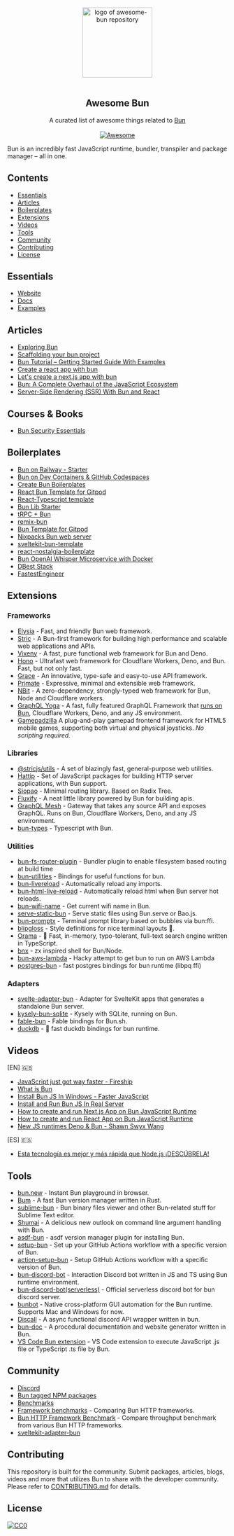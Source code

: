 <p align="center">
  <br>
  <img width="160" src="./awesome-bun.png" alt="logo of awesome-bun repository">
  <br>
  <br>
</p>

<h2 align='center'>Awesome Bun</h2>

<p align='center'>
A curated list of awesome things related to <a href='https://github.com/oven-sh/bun'>Bun</a>
<br><br>

<a href='https://github.com/sindresorhus/awesome'>
<img src='https://cdn.rawgit.com/sindresorhus/awesome/d7305f38d29fed78fa85652e3a63e154dd8e8829/media/badge.svg' alt='Awesome'>
</a>
</p>

Bun is an incredibly fast JavaScript runtime, bundler, transpiler and package manager – all in one.

## Contents

- [Essentials](#essentials)
- [Articles](#articles)
- [Boilerplates](#boilerplates)
- [Extensions](#extensions)
- [Videos](#videos)
- [Tools](#tools)
- [Community](#community)
- [Contributing](#contributing)
- [License](#license)

## Essentials

- [Website](https://bun.sh/)
- [Docs](https://bun.sh/docs)
- [Examples](https://github.com/oven-sh/bun/tree/main/examples)

## Articles

- [Exploring Bun](https://jenil777007.hashnode.dev/lets-bun)
- [Scaffolding your bun project](https://codetea.com/scaffolding-your-bun-project-boilerplate/)
- [Bun Tutorial – Getting Started Guide With Examples](https://codedamn.com/news/backend/bun-js-tutorial-2022)
- [Create a react app with bun](https://dev.to/ashirbadgudu/create-a-react-app-with-bun-125o)
- [Let's create a next.js app with bun](https://dev.to/ashirbadgudu/lets-create-a-nextjs-app-with-bun-48l6)
- [Bun: A Complete Overhaul of the JavaScript Ecosystem](https://www.lunasec.io/docs/blog/bun-first-look/)
- [Server-Side Rendering (SSR) With Bun and React](https://alexkates.dev/server-side-rendering-ssr-with-bun-and-react)

## Courses & Books

- [Bun Security Essentials](https://www.bunsecurity.dev)

## Boilerplates

- [Bun on Railway - Starter](https://github.com/FarazPatankar/bun-on-railway)
- [Bun on Dev Containers & GitHub Codespaces](https://github.com/alertbox/try-bun)
- [Create Bun Boilerplates](https://github.com/guocaoyi/create-bun)
- [React Bun Template for Gitpod](https://github.com/Joshuafrankle/bun-react)
- [React-Typescript template](https://github.com/anjiboss/react-ts-template-for-bun)
- [Bun Lib Starter](https://github.com/wobsoriano/bun-lib-starter)
- [tRPC + Bun](https://github.com/sachinraja/trpc-bun)
- [remix-bun](https://github.com/jacob-ebey/remix-bun-testing)
- [Bun Template for Gitpod](https://github.com/gitpod-io/bun-on-gitpod)
- [Nixpacks Bun web server](https://github.com/railwayapp/nixpacks/tree/main/examples/node-bun-web-server)
- [sveltekit-bun-template](https://github.com/TheOtterlord/sveltekit-bun-template)
- [react-nostalgia-boilerplate](https://github.com/boilertowns/react-nostalgia-boilerplate)
- [Bun OpenAI Whisper Microservice with Docker](https://github.com/Illyism/whisper-docker)
- [DBest Stack](https://github.com/itsyoboieltr/dbest-stack)
- [FastestEngineer](https://fastest.engineer)

## Extensions

### Frameworks

- [Elysia](https://github.com/elysiajs/elysia) - Fast, and friendly Bun web framework.
- [Stric](https://stricjs.netlify.app) - A Bun-first framework for building high performance and scalable web applications and APIs.
- [Vixeny](https://github.com/mimiMonads/vixeny) - A fast, pure functional web framework for Bun and Deno.
- [Hono](https://github.com/honojs/hono) - Ultrafast web framework for Cloudflare Workers, Deno, and Bun. Fast, but not only fast.
- [Grace](https://docs.gracejs.dev) - An innovative, type-safe and easy-to-use API framework.
- [Primate](https://primatejs.com) - Expressive, minimal and extensible web framework.
- [NBit](https://github.com/sstur/nbit) - A zero-dependency, strongly-typed web framework for Bun, Node and Cloudflare workers.
- [GraphQL Yoga](https://github.com/dotansimha/graphql-yoga) - A fast, fully featured GraphQL Framework that [runs on Bun](https://the-guild.dev/graphql/yoga-server/v3/integrations/integration-with-bun), Cloudflare Workers, Deno, and any JS environment. 
- [Gamepadzilla](https://github.com/RodrigoDornelles/npm-gamepadzilla/) A plug-and-play gamepad frontend framework for HTML5 mobile games, supporting both virtual and physical joysticks. _No scripting required._

### Libraries

- [@stricjs/utils](https://github.com/bunsvr/utils) - A set of blazingly fast, general-purpose web utilities.
- [Hattip](https://github.com/hattipjs/hattip) - Set of JavaScript packages for building HTTP server applications, with Bun support.
- [Siopao](https://github.com/wobsoriano/siopao) - Minimal routing library. Based on Radix Tree.
- [Fluxify](https://github.com/simylein/fluxify) - A neat little library powered by Bun for building apis.
- [GraphQL Mesh](https://github.com/urigo/graphql-mesh) - Gateway that takes any source API and exposes GraphQL. Runs on Bun, Cloudflare Workers, Deno, and any JS environment.
- [bun-types](https://www.npmjs.com/package/bun-types) - Typescript with Bun.

### Utilities

- [bun-fs-router-plugin](https://github.com/m1212e/bun-fs-router-plugin) - Bundler plugin to enable filesystem based routing at build time
- [bun-utilities](https://www.npmjs.com/package/bun-utilities) - Bindings for useful functions for bun.
- [bun-livereload](https://github.com/jarred-sumner/bun-livereload) - Automatically reload any imports.
- [bun-html-live-reload](https://github.com/aabccd021/bun-html-live-reload) - Automatically reload html when Bun server hot reloads.
- [bun-wifi-name](https://github.com/wobsoriano/bun-wifi-name) - Get current wifi name in Bun.
- [serve-static-bun](https://www.npmjs.com/package/serve-static-bun) - Serve static files using Bun.serve or Bao.js.
- [bun-promptx](https://github.com/wobsoriano/bun-promptx) - Terminal prompt library based on bubbles via bun:ffi.
- [blipgloss](https://github.com/wobsoriano/blipgloss) - Style definitions for nice terminal layouts 👄.
- [Orama](https://github.com/oramasearch/orama) - 🌌 Fast, in-memory, typo-tolerant, full-text search engine written in TypeScript.
- [bnx](https://github.com/wobsoriano/bnx) - zx inspired shell for Bun/Node.
- [bun-aws-lambda](https://github.com/Jarred-Sumner/bun-aws-lambda) - Hacky attempt to get bun to run on AWS Lambda
- [postgres-bun](https://github.com/lawrencecchen/postgres-bun) - fast postgres bindings for bun runtime (libpq ffi)

### Adapters

- [svelte-adapter-bun](https://github.com/catdadcode/svelte-adapter-bun) - Adapter for SvelteKit apps that generates a standalone Bun server.
- [kysely-bun-sqlite](https://www.npmjs.com/package/kysely-bun-sqlite) - Kysely with SQLite, running on Bun.
- [fable-bun](https://github.com/AngelMunoz/fable-bun) - Fable bindings for Bun.sh.
- [duckdb](https://github.com/evanwashere/duckdb) - 🦆 fast duckdb bindings for bun runtime.

## Videos

[EN] 🇬🇧

- [JavaScript just got way faster - Fireship](https://www.youtube.com/watch?v=FMhScnY0dME)
- [What is Bun](https://www.youtube.com/watch?v=Rp5yvwX7orE)
- [Install Bun JS In Windows - Faster JavaScript](https://www.youtube.com/watch?v=aNL3gXW0ZuM)
- [Install and Run Bun JS In Real Server](https://www.youtube.com/watch?v=lDGrDOGyOr0)
- [How to create and run Next.js App on Bun JavaScript Runtime](https://www.youtube.com/watch?v=U4sX83dlZx8)
- [How to create and run React App on Bun JavaScript Runtime](https://www.youtube.com/watch?v=UrO2UhA8SQE)
- [New JS runtimes Deno & Bun - Shawn Swyx Wang](https://www.youtube.com/watch?v=ORI29ot_Zck)

[ES] 🇪🇸

- [Esta tecnología es mejor y más rápida que Node.js ¡DESCÚBRELA!](https://www.youtube.com/watch?v=WzcCVPoX2wQ)

## Tools

- [bun.new](http://bun.new) - Instant Bun playground in browser.
- [Bum](https://github.com/owenizedd/bum) - A fast Bun version manager written in Rust.
- [sublime-bun](https://github.com/alexkuz/sublime-bun) - Bun binary files viewer and other Bun-related stuff for Sublime Text editor.
- [Shumai](https://github.com/AltriusRS/Shumai) - A delicious new outlook on command line argument handling with Bun.
- [asdf-bun](https://github.com/cometkim/asdf-bun) - asdf version manager plugin for installing Bun.
- [setup-bun](https://github.com/oven-sh/setup-bun) - Set up your GitHub Actions workflow with a specific version of Bun.
- [action-setup-bun](https://github.com/antongolub/action-setup-bun) - Setup GitHub Actions workflow with a specific version of Bun.
- [bun-discord-bot](https://github.com/MiraBellierr/bun-discord-bot) - Interaction Discord bot written in JS and TS using Bun runtime environment.
- [bun-discord-bot(serverless)](https://github.com/xHyroM/bun-discord-bot) - Official serverless discord bot for bun discord server.
- [bunbot](https://github.com/wobsoriano/bunbot) - Native cross-platform GUI automation for the Bun runtime. Supports Mac and Windows for now.
- [Discall](https://github.com/Discall-Development/Discall) - A async functional discord API wrapper written in bun.
- [bun-doc](https://github.com/William-McGonagle/bun-doc) - A procedural documentation and website generator written in Bun.
- [VS Code Bun extension](https://marketplace.visualstudio.com/items?itemName=oven.bun-vscode) - VS Code extension to execute JavaScript .js file or TypeScript .ts file by Bun.

## Community

- [Discord](https://bun.sh/discord)
- [Bun tagged NPM packages](https://bun-modules.pages.dev)
- [Benchmarks](https://github.com/xHyroM/benchmarks)
- [Framework benchmarks](https://github.com/bunsvr/benchmark) - Comparing Bun HTTP frameworks.
- [Bun HTTP Framework Benchmark](https://github.com/SaltyAom/bun-http-framework-benchmark) - Compare throughput benchmark from various Bun HTTP frameworks.
- [sveltekit-adapter-bun](https://github.com/bun-community/sveltekit-adapter-bun)

## Contributing

This repository is built for the community. Submit packages, articles, blogs, videos and more that utilizes Bun to share with the developer community. Please refer to [CONTRIBUTING.md](/CONTRIBUTING.md) for details.

## License

[![CC0](http://mirrors.creativecommons.org/presskit/buttons/88x31/svg/cc-zero.svg)](http://creativecommons.org/publicdomain/zero/1.0/)
